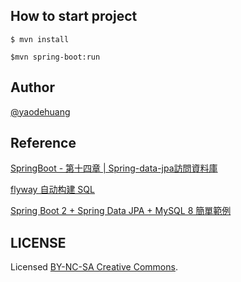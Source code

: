 How to start project
---------------
``
$ mvn install
``

``
$mvn spring-boot:run
``

Author
---------------

[@yaodehuang](https://www.linkedin.com/in/%E8%80%80%E5%BE%B7-%E9%BB%83-9a3154a5/)

Reference
---
[SpringBoot - 第十四章 | Spring-data-jpa訪問資料庫](https://morosedog.gitlab.io/springboot-20190328-springboot14/)

[flyway 自动构建 SQL](https://github.com/hbliyafei/spring-boot-flyway-example
)

[Spring Boot 2 + Spring Data JPA + MySQL 8 簡單範例
](https://matthung0807.blogspot.com/2019/05/spring-boot-2-spring-data-jpa-mysql-8.html
)


LICENSE
-------------

Licensed [BY-NC-SA Creative Commons](http://creativecommons.org/licenses/by-nc-sa/4.0/).